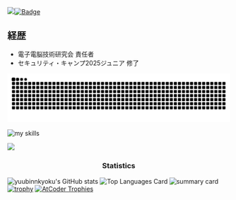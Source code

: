 ![](https://komarev.com/ghpvc/?username=yuubinnkyoku)[![Badge](https://cp-logo.vercel.app/atcoder/yuubinnkyoku?logo=true)](https://atcoder.jp/users/yuubinnkyoku)

## 経歴
- 電子電脳技術研究会 責任者
- セキュリティ・キャンプ2025ジュニア 修了

![](https://raw.githubusercontent.com/yuubinnkyoku/yuubinnkyoku/output/github-contribution-grid-snake.svg)


<img alt="my skills" src="https://skillicons.dev/icons?theme=dark&perline=7&i=cpp,dart,py,bots,docker,gcp,github,notion,unity,vscode,windows,notion,flutter,pwsh,twitter,discord" />

<img src="https://user-images.githubusercontent.com/73097560/115834477-dbab4500-a447-11eb-908a-139a6edaec5c.gif"><h3 align="center">Statistics</h3>

![yuubinnkyoku's GitHub stats](https://github-readme-stats.vercel.app/api?username=yuubinnkyoku&show_icons=true&count_private=true&theme=dark)
![Top Languages Card](https://github-readme-stats.vercel.app/api/top-langs?username=yuubinnkyoku&show_icons=true&count_private=true&theme=dark&layout=compact)
![summary card](https://github-profile-summary-cards.vercel.app/api/cards/profile-details?username=yuubinnkyoku&theme=monokai)
[![trophy](https://github-profile-trophy.vercel.app/?username=yuubinnkyoku&theme=tokyonight)](https://github.com/ryo-ma/github-profile-trophy)
[![AtCoder Trophies](https://atcoder-trophies.vercel.app/api/v1/atcoder?username=yuubinnkyoku&theme=tokyonight)](https://github.com/KATO-Hiro/AtCoderTrophies)
